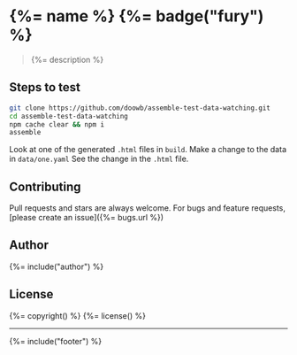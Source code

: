 # {%= name %} {%= badge("fury") %}

> {%= description %}

## Steps to test

```bash
git clone https://github.com/doowb/assemble-test-data-watching.git
cd assemble-test-data-watching
npm cache clear && npm i
assemble
```

Look at one of the generated `.html` files in `build`.
Make a change to the data in `data/one.yaml`
See the change in the `.html` file.

## Contributing
Pull requests and stars are always welcome. For bugs and feature requests, [please create an issue]({%= bugs.url %})

## Author
{%= include("author") %}

## License
{%= copyright() %}
{%= license() %}

***

{%= include("footer") %}
